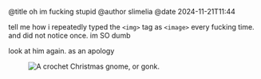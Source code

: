 @title oh im fucking stupid @author slimelia @date 2024-11-21T11:44

tell me how i repeatedly typed the `<img>` tag as `<image>` every 
fucking time. and did not notice once. im SO dumb

look at him again. as an apology
<figure><img src="https://tilde.town/~slimelia/pages/look upon 
him/him.jpg" alt="A crochet Christmas gnome, or gonk." title="Him." 
/></figure>
